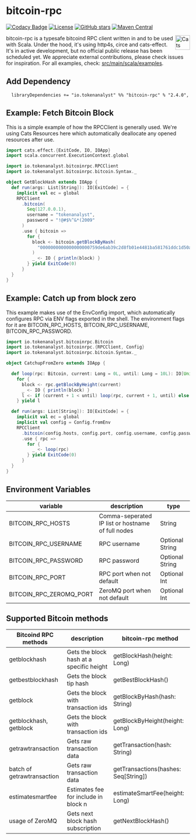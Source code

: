 # bitcoin-rpc
[![Codacy Badge](https://api.codacy.com/project/badge/Grade/202ed1ef51524b749560c0ffd78400f7)](https://www.codacy.com/manual/tokenanalyst/bitcoin-rpc?utm_source=github.com&amp;utm_medium=referral&amp;utm_content=tokenanalyst/bitcoin-rpc&amp;utm_campaign=Badge_Grade)
[![License](http://img.shields.io/:license-Apache%202-grey.svg)](http://www.apache.org/licenses/LICENSE-2.0.txt) [![GitHub stars](https://img.shields.io/github/stars/tokenanalyst/bitcoin-rpc.svg?style=flat)](https://github.com/tokenanalyst/bitcoin-rpc/stargazers) 
[![Maven Central](https://img.shields.io/maven-central/v/io.tokenanalyst.io/bitcoin-rpc_2.12.svg)](http://search.maven.org/#search%7Cga%7C1%7Cbitcoin-rpc) 


<img src="https://typelevel.org/cats/img/cats-badge.svg" height="40px" align="right" alt="Cats friendly" /></a>

bitcoin-rpc is a typesafe bitcoind RPC client written in and to be used with Scala. Under the hood, it's using http4s, circe and cats-effect. It's in active development, but no official public release has been scheduled yet. We appreciate external contributions, please check issues for inspiration. For all examples, check: [src/main/scala/examples](https://github.com/tokenanalyst/bitcoin-rpc/tree/master/src/main/scala/examples).

## Add Dependency

```
  libraryDependencies += "io.tokenanalyst" %% "bitcoin-rpc" % "2.4.0",
```

## Example: Fetch Bitcoin Block 

This is a simple example of how the RPCClient is generally used. We're using Cats Resources here which automatically deallocate any opened resources after use.

```scala
import cats.effect.{ExitCode, IO, IOApp}
import scala.concurrent.ExecutionContext.global

import io.tokenanalyst.bitcoinrpc.RPCClient
import io.tokenanalyst.bitcoinrpc.bitcoin.Syntax._

object GetBlockHash extends IOApp {
  def run(args: List[String]): IO[ExitCode] = {
    implicit val ec = global
    RPCClient
      .bitcoin(
        Seq(127.0.0.1),
        username = "tokenanalyst",
        password = "!@#$%^&*(2009"
      )
      .use { bitcoin =>
        for {
          block <- bitcoin.getBlockByHash(
            "0000000000000000000759de6ab39c2d8fb01e4481ba581761ddc1d50a57358d"
          )
          _ <- IO { println(block) }
        } yield ExitCode(0)
      }
  }
}
```

## Example: Catch up from block zero

This example makes use of the EnvConfig import, which automatically configures RPC via ENV flags exported in the shell. The environment flags for it are BITCOIN_RPC_HOSTS, BITCOIN_RPC_USERNAME, BITCOIN_RPC_PASSWORD.

```scala
import io.tokenanalyst.bitcoinrpc.Bitcoin
import io.tokenanalyst.bitcoinrpc.{RPCClient, Config}
import io.tokenanalyst.bitcoinrpc.bitcoin.Syntax._

object CatchupFromZero extends IOApp {

  def loop(rpc: Bitcoin, current: Long = 0L, until: Long = 10L): IO[Unit] =
    for {
      block <- rpc.getBlockByHeight(current)
      _ <- IO { println(block) }
      l <- if (current + 1 < until) loop(rpc, current + 1, until) else IO.unit
    } yield l

  def run(args: List[String]): IO[ExitCode] = {
    implicit val ec = global
    implicit val config = Config.fromEnv
    RPCClient
      .bitcoin(config.hosts, config.port, config.username, config.password)
      .use { rpc =>
        for {
          _ <- loop(rpc)
        } yield ExitCode(0)
      }
  }
}
```

## Environment Variables

| variable  | description  | type |
|---|---|---|
| BITCOIN_RPC_HOSTS  | Comma-seperated IP list or hostname of full nodes | String |
| BITCOIN_RPC_USERNAME  | RPC username | Optional String |
| BITCOIN_RPC_PASSWORD  | RPC password | Optional String |
| BITCOIN_RPC_PORT  | RPC port when not default | Optional Int |
| BITCOIN_RPC_ZEROMQ_PORT  | ZeroMQ port when not default | Optional Int |

## Supported Bitcoin methods

| Bitcoind RPC methods  | description  |  bitcoin-rpc method |
|---|---|---|
| getblockhash  | Gets the block hash at a specific height  |  getBlockHash(height: Long) |
| getbestblockhash  |  Gets the block tip hash | getBestBlockHash()  |
| getblock  | Gets the block with transaction ids  | getBlockByHash(hash: String) |
| getblockhash, getblock  | Gets the block with transaction ids  |  getBlockByHeight(height: Long) |
| getrawtransaction | Gets raw transaction data | getTransaction(hash: String) |
| batch of getrawtransaction | Gets raw transaction data | getTransactions(hashes: Seq[String]) |
| estimatesmartfee | Estimates fee for include in block n | estimateSmartFee(height: Long) |
| usage of ZeroMQ | Gets next block hash subscription | getNextBlockHash() |

